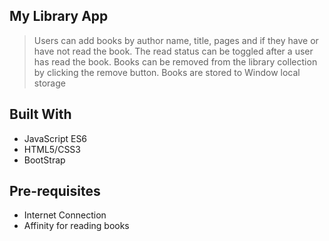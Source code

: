 ## My Library App

> Users can add books by author name, title, pages and if they have or have not read the book. 
> The read status can be toggled after a user has read the book. 
> Books can be removed from the library collection by clicking the remove button. 
> Books are stored to Window local storage

## Built With
- JavaScript ES6
- HTML5/CSS3
- BootStrap

## Pre-requisites
- Internet Connection
- Affinity for reading books


